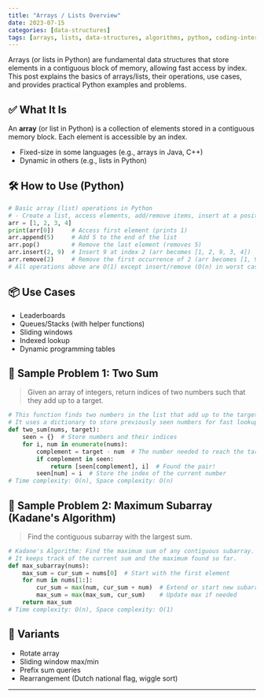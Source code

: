 ```yaml
---
title: "Arrays / Lists Overview"
date: 2023-07-15
categories: [data-structures]
tags: [arrays, lists, data-structures, algorithms, python, coding-interview, leetcode, tutorial, guide, programming, time-complexity, big-o, problem-solving]
---
```


Arrays (or lists in Python) are fundamental data structures that store elements in a contiguous block of memory, allowing fast access by index. This post explains the basics of arrays/lists, their operations, use cases, and provides practical Python examples and problems.

## ✅ What It Is

An **array** (or list in Python) is a collection of elements stored in a contiguous memory block. Each element is accessible by an index.

- Fixed-size in some languages (e.g., arrays in Java, C++)
- Dynamic in others (e.g., lists in Python)

## 🛠️ How to Use (Python)

```python
# Basic array (list) operations in Python
# - Create a list, access elements, add/remove items, insert at a position, remove by value
arr = [1, 2, 3, 4]
print(arr[0])     # Access first element (prints 1)
arr.append(5)     # Add 5 to the end of the list
arr.pop()         # Remove the last element (removes 5)
arr.insert(2, 9)  # Insert 9 at index 2 (arr becomes [1, 2, 9, 3, 4])
arr.remove(2)     # Remove the first occurrence of 2 (arr becomes [1, 9, 3, 4])
# All operations above are O(1) except insert/remove (O(n) in worst case)
```

## 📦 Use Cases

- Leaderboards
- Queues/Stacks (with helper functions)
- Sliding windows
- Indexed lookup
- Dynamic programming tables

## 📘 Sample Problem 1: Two Sum

> Given an array of integers, return indices of two numbers such that they add up to a target.

```python
# This function finds two numbers in the list that add up to the target and returns their indices.
# It uses a dictionary to store previously seen numbers for fast lookup.
def two_sum(nums, target):
    seen = {}  # Store numbers and their indices
    for i, num in enumerate(nums):
        complement = target - num  # The number needed to reach the target
        if complement in seen:
            return [seen[complement], i]  # Found the pair!
        seen[num] = i  # Store the index of the current number
# Time complexity: O(n), Space complexity: O(n)
```

## 📘 Sample Problem 2: Maximum Subarray (Kadane's Algorithm)

> Find the contiguous subarray with the largest sum.

```python
# Kadane's Algorithm: Find the maximum sum of any contiguous subarray.
# It keeps track of the current sum and the maximum found so far.
def max_subarray(nums):
    max_sum = cur_sum = nums[0]  # Start with the first element
    for num in nums[1:]:
        cur_sum = max(num, cur_sum + num)  # Extend or start new subarray
        max_sum = max(max_sum, cur_sum)    # Update max if needed
    return max_sum
# Time complexity: O(n), Space complexity: O(1)
```

## 🔁 Variants

- Rotate array
- Sliding window max/min
- Prefix sum queries
- Rearrangement (Dutch national flag, wiggle sort)

---

